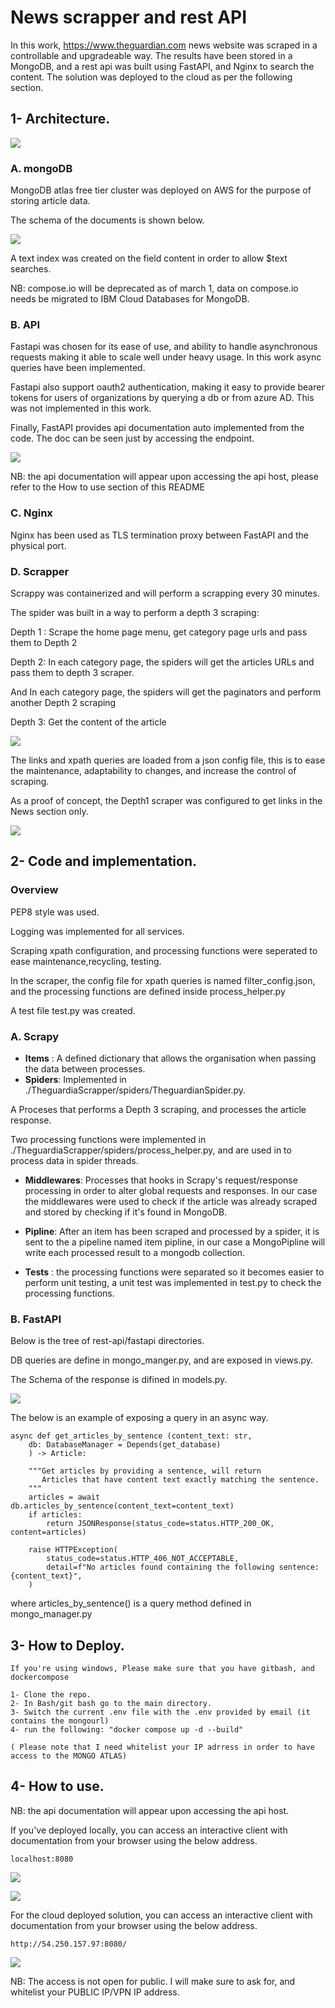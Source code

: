 # News scrapper and rest API

In this work, https://www.theguardian.com news website was scraped in a controllable and upgradeable way. The results have been stored in a MongoDB, and a rest api was built using FastAPI, and Nginx to search the content. The solution was deployed to the cloud as per the following section.

## 1- Architecture.

![](images/macro-architecture2.png)

### A. mongoDB

MongoDB atlas free tier cluster was deployed on AWS for the purpose of storing article data.

The schema of the documents is shown below.

![](images/articlesschema.png)

A text index was created on the field content in order to allow $text searches.

NB: compose.io will be deprecated as of march 1, data on compose.io needs be migrated to IBM Cloud Databases for MongoDB.

### B. API

Fastapi was chosen for its ease of use, and ability to handle asynchronous requests making it able to scale well under heavy usage.
In this work async queries have been implemented.

Fastapi also support oauth2 authentication, making it easy to provide bearer tokens for users of organizations by querying a db or from azure AD.
This was not implemented in this work.

Finally, FastAPI provides api documentation auto implemented from the code.
The doc can be seen just by accessing the endpoint.

![](images/fastAPI-doc.png)

NB: the api documentation will appear upon accessing the api host, please refer to the How to use section of this README

### C. Nginx

Nginx has been used as TLS termination proxy between FastAPI and the physical port.

### D. Scrapper

Scrappy was containerized and will perform a scrapping every 30 minutes.

The spider was built in a way to perform a depth 3 scraping:

Depth 1 : Scrape the home page menu, get category page urls and pass them to Depth 2

Depth 2: In each category page, the spiders will get the articles URLs and pass them to depth 3 scraper.

And In each category page, the spiders will get the paginators and perform another Depth 2 scraping 

Depth 3: Get the content of the article

![](images/scrapy-architecture.png)

The links and xpath queries are loaded from a json config file, this is to ease the maintenance, adaptability to changes,
and increase the control of scraping.

As a proof of concept, the Depth1 scraper was configured to get links in the News section only.

![](images/scraper-query-config.png)

## 2- Code and implementation.
### Overview

PEP8 style was used.

Logging was implemented for all services.

Scraping xpath configuration, and processing functions were seperated to ease maintenance,recycling, testing.

In the scraper, the config file for xpath queries is named filter_config.json, and the processing functions are defined inside process_helper.py

A test file test.py was created.

### A. Scrapy

* __Items__ : A defined dictionary that allows the organisation when passing the data between processes.
* __Spiders__: Implemented in ./TheguardiaScrapper/spiders/TheguardianSpider.py.

A Proceses that performs a Depth 3 scraping, and processes the article response. 

Two processing functions were implemented in ./TheguardiaScrapper/spiders/process_helper.py, and are used in to process data in spider threads.

* __Middlewares__: Processes that hooks in Scrapy's request/response processing in order to alter global requests and responses. In our case the middlewares were used to check if the article was already scraped and stored by checking if it's found in MongoDB.

* __Pipline__: After an item has been scraped and processed by a spider, 
        it is sent to the a pipeline named item pipline, in our case a MongoPipline will write each processed result to a mongodb collection.

* __Tests__ : the processing functions were separated so it becomes easier to perform unit testing, a unit test was implemented in test.py to check the processing functions.

### B. FastAPI

Below is the tree of rest-api/fastapi directories. 

DB queries are define in mongo_manger.py, and are exposed in views.py.

The Schema of the response is difined in models.py.

![](images/fastapi-tree.png)

The below is an example of exposing a query in an async way.
```
async def get_articles_by_sentence (content_text: str, 
    db: DatabaseManager = Depends(get_database)
    ) -> Article:

    """Get articles by providing a sentence, will return
       Articles that have content text exactly matching the sentence.
    """
    articles = await db.articles_by_sentence(content_text=content_text)
    if articles:
        return JSONResponse(status_code=status.HTTP_200_OK, content=articles)

    raise HTTPException(
        status_code=status.HTTP_406_NOT_ACCEPTABLE,
        detail=f"No articles found containing the following sentence: {content_text}",
    )
```
where articles_by_sentence() is a query method defined in mongo_manager.py

## 3- How to Deploy.
```
If you're using windows, Please make sure that you have gitbash, and dockercompose

1- Clone the repo.
2- In Bash/git bash go to the main directory.
3- Switch the current .env file with the .env provided by email (it contains the mongourl)
4- run the following: "docker compose up -d --build"

( Please note that I need whitelist your IP adrress in order to have access to the MONGO ATLAS)
```


## 4- How to use.

NB: the api documentation will appear upon accessing the api host.

If you've deployed locally, you can access an interactive client with documentation from your browser using the below address.

```
localhost:8080
```
![](images/localdoc.png)

![](images/fastapi-docs2.png)

For the cloud deployed solution, you can access an interactive client with documentation from your browser using the below address.
```
http://54.250.157.97:8080/
```
![](images/cloudendpoint.png)

NB: The access is not open for public.
    I will make sure to ask for, and whitelist your PUBLIC IP/VPN IP address.

